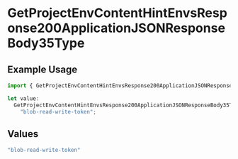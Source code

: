 # GetProjectEnvContentHintEnvsResponse200ApplicationJSONResponseBody35Type

## Example Usage

```typescript
import { GetProjectEnvContentHintEnvsResponse200ApplicationJSONResponseBody35Type } from "@vercel/sdk/models/operations/getprojectenv.js";

let value:
  GetProjectEnvContentHintEnvsResponse200ApplicationJSONResponseBody35Type =
    "blob-read-write-token";
```

## Values

```typescript
"blob-read-write-token"
```